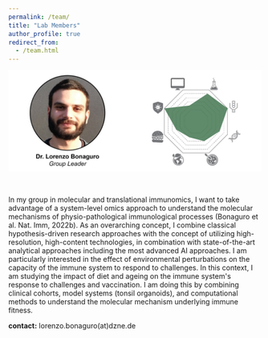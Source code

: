 ```yaml
---
permalink: /team/
title: "Lab Members"
author_profile: true
redirect_from: 
  - /team.html
---
```


<img src="../images/Profile_Bonaguro.png" alt="drawing" width=800 align="middle"/>

\
\
In my group in molecular and translational immunomics, I want to take advantage of a system-level omics approach to understand the molecular mechanisms of physio-pathological immunological processes (Bonaguro et al. Nat. Imm, 2022b). As an overarching concept, I combine classical hypothesis-driven research approaches with the concept of utilizing high-resolution, high-content technologies, in combination with state-of-the-art analytical approaches including the most advanced AI approaches. I am particularly interested in the effect of environmental perturbations on the capacity of the immune system to respond to challenges. In this context, I am studying the impact of diet and ageing on the immune system's response to challenges and vaccination. I am doing this by combining clinical cohorts, model systems (tonsil organoids), and computational methods to understand the molecular mechanism underlying immune fitness. 

**contact:** lorenzo.bonaguro(at)dzne.de

